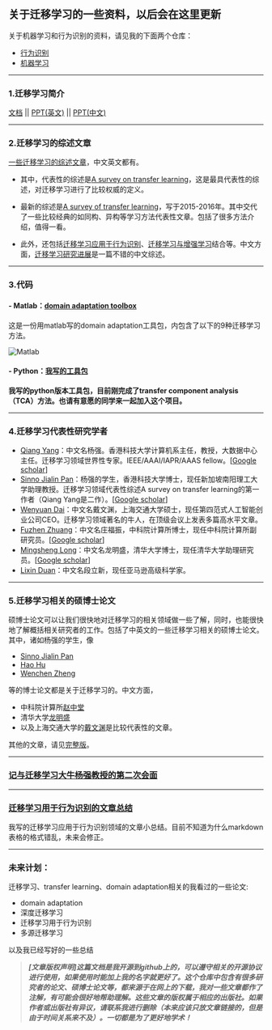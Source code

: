 ## 关于迁移学习的一些资料，以后会在这里更新

关于机器学习和行为识别的资料，请见我的下面两个仓库：

- [行为识别](https://github.com/jindongwang/activityrecognition)
- [机器学习](https://github.com/jindongwang/MachineLearning)

- - -

### 1.迁移学习简介

[文档](https://github.com/jindongwang/transferlearning/blob/master/doc/%E8%BF%81%E7%A7%BB%E5%AD%A6%E4%B9%A0%E7%AE%80%E4%BB%8B.md)   ||   [PPT(英文)](https://github.com/jindongwang/transferlearning/blob/master/doc/TransferLearning.pdf)   ||  [PPT(中文)](https://github.com/jindongwang/transferlearning/blob/master/doc/%E8%BF%81%E7%A7%BB%E5%AD%A6%E4%B9%A0_zh-cn.pdf)

- - -

### 2.迁移学习的综述文章

[一些迁移学习的综述文章](https://github.com/jindongwang/transferlearning/tree/master/paper/survey)，中文英文都有。

- 其中，代表性的综述是[A survey on transfer learning](https://github.com/jindongwang/transferlearning/blob/master/paper/survey/A%20survey%20on%20transfer%20learning_Pan_Yang_2010.pdf)，这是最具代表性的综述，对迁移学习进行了比较权威的定义。

- 最新的综述是[A survey of transfer learning](https://github.com/jindongwang/transferlearning/blob/master/paper/survey/A%20survey%20of%20transfer%20learning_Weiss%20et%20al_2016.pdf)，写于2015-2016年。其中交代了一些比较经典的如同构、异构等学习方法代表性文章。包括了很多方法介绍，值得一看。

- 此外，还包括[迁移学习应用于行为识别](https://github.com/jindongwang/transferlearning/blob/master/paper/survey/Transfer%20learning%20for%20activity%20recognition%20-%20a%20survey_Cook%20et%20al_2013.pdf)、[迁移学习与增强学习](https://github.com/jindongwang/transferlearning/blob/master/paper/survey/Transfer%20Learning%20for%20Reinforcement%20Learning%20Domains_Taylor_Stone_2009.pdf)结合等。中文方面，[迁移学习研究进展](https://github.com/jindongwang/transferlearning/blob/master/paper/survey/%E8%BF%81%E7%A7%BB%E5%AD%A6%E4%B9%A0%E7%A0%94%E7%A9%B6%E8%BF%9B%E5%B1%95_Zhuang%20et%20al_2010.pdf)是一篇不错的中文综述。


- - -

### 3.代码

#### - Matlab：[domain adaptation toolbox](https://github.com/viggin/domain-adaptation-toolbox)

这是一份用matlab写的domain adaptation工具包，内包含了以下的9种迁移学习方法。

![Matlab](https://raw.githubusercontent.com/jindongwang/transferlearning/master/png/matlab.png)

#### - Python：[我写的工具包](https://github.com/jindongwang/transferlearning/tree/master/code/python)

**我写的python版本工具包，目前刚完成了transfer component analysis （TCA）方法。也请有意愿的同学来一起加入这个项目。**


- - -

### 4.迁移学习代表性研究学者

- [Qiang Yang](http://www.cs.ust.hk/~qyang/)：中文名杨强。香港科技大学计算机系主任，教授，大数据中心主任。迁移学习领域世界性专家。IEEE/AAAI/IAPR/AAAS fellow。[[Google scholar](https://scholar.google.com/citations?user=1LxWZLQAAAAJ&hl=zh-CN)]
- [Sinno Jialin Pan](http://www.ntu.edu.sg/home/sinnopan/)：杨强的学生，香港科技大学博士，现任新加坡南阳理工大学助理教授。迁移学习领域代表性综述A survey on transfer learning的第一作者（Qiang Yang是二作）。[[Google scholar](https://scholar.google.com/citations?user=P6WcnfkAAAAJ&hl=zh-CN)]
- [Wenyuan Dai](https://scholar.google.com.sg/citations?user=AGR9pP0AAAAJ&hl=zh-CN)：中文名戴文渊，上海交通大学硕士，现任第四范式人工智能创业公司CEO。迁移学习领域著名的牛人，在顶级会议上发表多篇高水平文章。
- [Fuzhen Zhuang](http://www.intsci.ac.cn/users/zhuangfuzhen/)：中文名庄福振，中科院计算所博士，现任中科院计算所副研究员。[[Google scholar](https://scholar.google.com/citations?user=klJBYrAAAAAJ&hl=zh-CN&oi=ao)]
- [Mingsheng Long](http://ise.thss.tsinghua.edu.cn/~mlong/)：中文名龙明盛，清华大学博士，现任清华大学助理研究员。[[Google scholar](https://scholar.google.com/citations?view_op=search_authors&mauthors=mingsheng+long&hl=zh-CN&oi=ao)]
- [Lixin Duan](http://www.lxduan.info/)：中文名段立新，现任亚马逊高级科学家。

- - -

### 5.迁移学习相关的硕博士论文

硕博士论文可以让我们很快地对迁移学习的相关领域做一些了解，同时，也能很快地了解概括相关研究者的工作。包括了中英文的一些迁移学习相关的硕博士论文。其中，诸如杨强的学生，像

- [Sinno Jialin Pan](https://github.com/jindongwang/transferlearning/blob/master/paper/%E7%A1%95%E5%8D%9A%E5%A3%AB%E8%AE%BA%E6%96%87/%5BPhDThesis10%5DFeature-based%20Transfer%20Learning%20with%20Real-world%20Applications.pdf_.pdf)
- [Hao Hu](https://github.com/jindongwang/transferlearning/blob/master/paper/%E7%A1%95%E5%8D%9A%E5%A3%AB%E8%AE%BA%E6%96%87/Learning-based%20Human%20activity%20recognition.pdf_.pdf)
- [Wenchen Zheng](https://github.com/jindongwang/transferlearning/blob/master/paper/%E7%A1%95%E5%8D%9A%E5%A3%AB%E8%AE%BA%E6%96%87/Learning%20with%20Limited%20Data%20in%20Sensor-based%20Human%20Behavior%20Perdiction.pdf_.pdf)

等的博士论文都是关于迁移学习的。中文方面，

- 中科院计算所[赵中堂](https://github.com/jindongwang/transferlearning/blob/master/paper/%E7%A1%95%E5%8D%9A%E5%A3%AB%E8%AE%BA%E6%96%87/%E8%87%AA%E9%80%82%E5%BA%94%E8%A1%8C%E4%B8%BA%E8%AF%86%E5%88%AB%E4%B8%AD%E7%9A%84%E8%BF%81%E7%A7%BB%E5%AD%A6%E4%B9%A0%E6%96%B9%E6%B3%95%E7%A0%94%E7%A9%B6_%E8%B5%B5%E4%B8%AD%E5%A0%82.pdf_.pdf)
- 清华大学[龙明盛](https://github.com/jindongwang/transferlearning/blob/master/paper/%E7%A1%95%E5%8D%9A%E5%A3%AB%E8%AE%BA%E6%96%87/%E8%BF%81%E7%A7%BB%E5%AD%A6%E4%B9%A0%E9%97%AE%E9%A2%98%E4%B8%8E%E6%96%B9%E6%B3%95%E7%A0%94%E7%A9%B6_%E9%BE%99%E6%98%8E%E7%9B%9B_.pdf)
- 以及上海交通大学的[戴文渊](https://github.com/jindongwang/transferlearning/blob/master/paper/%E7%A1%95%E5%8D%9A%E5%A3%AB%E8%AE%BA%E6%96%87/%E5%9F%BA%E4%BA%8E%E5%AE%9E%E4%BE%8B%E5%92%8C%E7%89%B9%E5%BE%81%E7%9A%84%E8%BF%81%E7%A7%BB%E5%AD%A6%E4%B9%A0%E7%AE%97%E6%B3%95%E7%A0%94%E7%A9%B6_%E6%88%B4%E6%96%87%E6%B8%8A.caj)是比较代表性的文章。

其他的文章，请见[完整版](https://github.com/jindongwang/transferlearning/tree/master/paper/%E7%A1%95%E5%8D%9A%E5%A3%AB%E8%AE%BA%E6%96%87)。

- - -

### [记与迁移学习大牛杨强教授的第二次会面](https://zhuanlan.zhihu.com/p/26260083)

- - -

### [迁移学习用于行为识别的文章总结](https://github.com/jindongwang/activityrecognition/blob/master/notes/%E8%BF%81%E7%A7%BB%E5%AD%A6%E4%B9%A0%E7%94%A8%E4%BA%8E%E8%A1%8C%E4%B8%BA%E8%AF%86%E5%88%AB.md)

我写的迁移学习应用于行为识别领域的文章小总结。目前不知道为什么markdown表格的格式错乱，未来会修正。

- - -

### 未来计划：

迁移学习、transfer learning、domain adaptation相关的我看过的一些论文:

- domain adaptation
- 深度迁移学习
- 迁移学习用于行为识别
- 多源迁移学习

以及我已经写好的一些总结

> ***[文章版权声明]这篇文档是我开源到github上的，可以遵守相关的开源协议进行使用，如果使用时能加上我的名字就更好了。这个仓库中包含有很多研究者的论文、硕博士论文等，都来源于在网上的下载，我对一些文章都作了注解，有可能会很好地帮助理解。这些文章的版权属于相应的出版社。如果作者或出版社有异议，请联系我进行删除（本来应该只放文章链接的，但是由于时间关系来不及）。一切都是为了更好地学术！***
